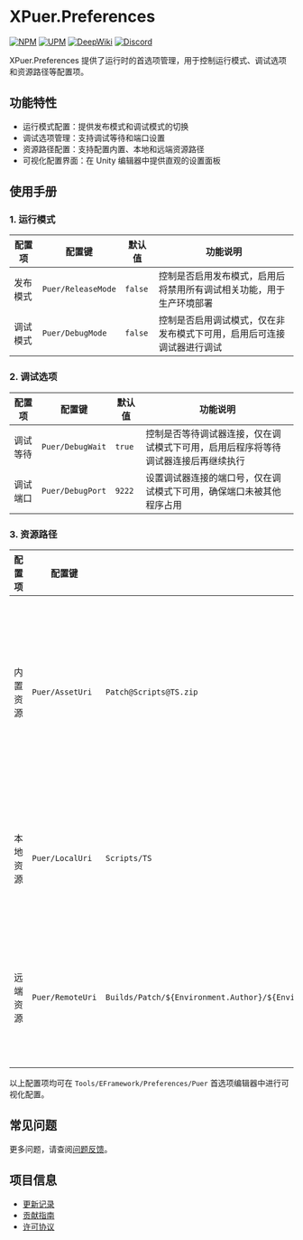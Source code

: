 # XPuer.Preferences

[![NPM](https://img.shields.io/npm/v/io.eframework.unity.puer?label=NPM&logo=npm)](https://www.npmjs.com/package/io.eframework.unity.puer)
[![UPM](https://img.shields.io/npm/v/io.eframework.unity.puer?label=UPM&logo=unity&registry_uri=https://package.openupm.com)](https://openupm.com/packages/io.eframework.unity.puer)
[![DeepWiki](https://img.shields.io/badge/DeepWiki-Explore-blue)](https://deepwiki.com/eframework-io/Unity.Puer)
[![Discord](https://img.shields.io/discord/1422114598835851286?label=Discord&logo=discord)](https://discord.gg/XMPx2wXSz3)

XPuer.Preferences 提供了运行时的首选项管理，用于控制运行模式、调试选项和资源路径等配置项。

## 功能特性

- 运行模式配置：提供发布模式和调试模式的切换
- 调试选项管理：支持调试等待和端口设置
- 资源路径配置：支持配置内置、本地和远端资源路径
- 可视化配置界面：在 Unity 编辑器中提供直观的设置面板

## 使用手册

### 1. 运行模式

| 配置项 | 配置键 | 默认值 | 功能说明 |
|--------|--------|--------|----------|
| 发布模式 | `Puer/ReleaseMode` | `false` | 控制是否启用发布模式，启用后将禁用所有调试相关功能，用于生产环境部署 |
| 调试模式 | `Puer/DebugMode` | `false` | 控制是否启用调试模式，仅在非发布模式下可用，启用后可连接调试器进行调试 |

### 2. 调试选项

| 配置项 | 配置键 | 默认值 | 功能说明 |
|--------|--------|--------|----------|
| 调试等待 | `Puer/DebugWait` | `true` | 控制是否等待调试器连接，仅在调试模式下可用，启用后程序将等待调试器连接后再继续执行 |
| 调试端口 | `Puer/DebugPort` | `9222` | 设置调试器连接的端口号，仅在调试模式下可用，确保端口未被其他程序占用 |

### 3. 资源路径

| 配置项 | 配置键 | 默认值 | 功能说明 |
|--------|--------|--------|----------|
| 内置资源 | `Puer/AssetUri` | `Patch@Scripts@TS.zip` | 设置脚本包的内置路径，用于打包时将资源内置于安装包内 |
| 本地资源 | `Puer/LocalUri` | `Scripts/TS` | 设置脚本包的本地路径，用于运行时的加载 |
| 远端资源 | `Puer/RemoteUri` | `Builds/Patch/${Environment.Author}/${Environment.Version}/${Environment.Platform}/Scripts/TS` | 设置脚本包的远端路径，用于资源的下载 |

以上配置项均可在 `Tools/EFramework/Preferences/Puer` 首选项编辑器中进行可视化配置。

## 常见问题

更多问题，请查阅[问题反馈](../CONTRIBUTING.md#问题反馈)。

## 项目信息

- [更新记录](../CHANGELOG.md)
- [贡献指南](../CONTRIBUTING.md)
- [许可协议](../LICENSE.md)